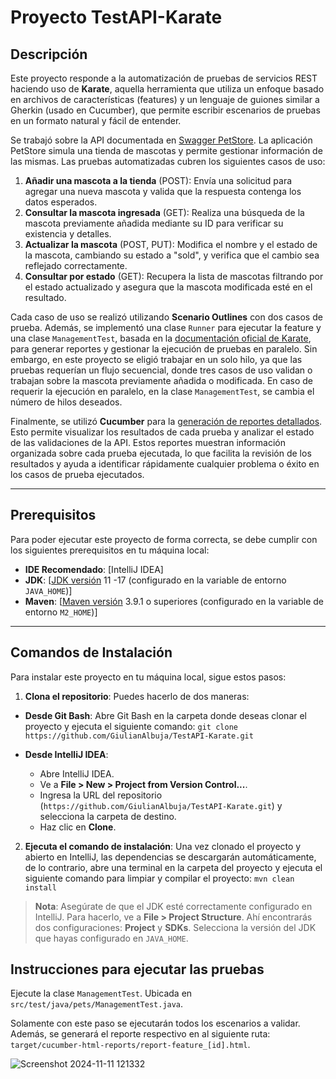 
# Proyecto TestAPI-Karate

## Descripción
Este proyecto responde a la automatización de pruebas de servicios REST haciendo uso de  **Karate**, aquella herramienta que utiliza un enfoque basado en archivos de características (features) y un lenguaje de guiones similar a Gherkin (usado en Cucumber), que permite escribir escenarios de pruebas en un formato natural y fácil de entender. 

Se trabajó sobre la API documentada en [Swagger PetStore](https://petstore.swagger.io/). La aplicación PetStore simula una tienda de mascotas y permite gestionar información de las mismas. Las pruebas automatizadas cubren los siguientes casos de uso: 

1. **Añadir una mascota a la tienda** (POST): Envía una solicitud para agregar una nueva mascota y valida que la respuesta contenga los datos esperados. 
2. **Consultar la mascota ingresada** (GET): Realiza una búsqueda de la mascota previamente añadida mediante su ID para verificar su existencia y detalles. 
3. **Actualizar la mascota** (POST, PUT): Modifica el nombre y el estado de la mascota, cambiando su estado a "sold", y verifica que el cambio sea reflejado correctamente. 
4. **Consultar por estado** (GET): Recupera la lista de mascotas filtrando por el estado actualizado y asegura que la mascota modificada esté en el resultado. 

Cada caso de uso se realizó utilizando **Scenario Outlines** con dos casos de prueba. Además, se implementó una clase  `Runner` para ejecutar la feature y una clase `ManagementTest`, basada en la [documentación oficial de Karate](https://karatelabs.github.io/karate/), para generar reportes y gestionar la ejecución de pruebas en paralelo. Sin embargo, en este proyecto se eligió trabajar en un solo hilo, ya que las pruebas requerían un flujo secuencial, donde tres casos de uso validan o trabajan sobre la mascota previamente añadida o modificada. En caso de requerir la ejecución en paralelo, en la clase `ManagementTest`, se cambia el número de hilos deseados.

Finalmente, se utilizó **Cucumber** para la [generación de reportes detallados](https://karatelabs.github.io/karate/karate-demo/). Esto permite visualizar los resultados de cada prueba y analizar el estado de las validaciones de la API. Estos reportes muestran información organizada sobre cada prueba ejecutada, lo que facilita la revisión de los resultados y ayuda a identificar rápidamente cualquier problema o éxito en los casos de prueba ejecutados.

---

## Prerequisitos

Para poder ejecutar este proyecto de forma correcta, se debe cumplir con los siguientes prerequisitos en tu máquina local:

- **IDE Recomendado**: [IntelliJ IDEA]
- **JDK**: [[JDK versión](https://docs.aws.amazon.com/corretto/) 11 -17 (configurado en la variable de entorno `JAVA_HOME`)] 
- **Maven**: [[Maven versión](https://maven.apache.org/download.cgi) 3.9.1 o superiores (configurado en la variable de entorno `M2_HOME`)]


---

## Comandos de Instalación


Para instalar este proyecto en tu máquina local, sigue estos pasos: 
1. **Clona el repositorio**: Puedes hacerlo de dos maneras: 
- **Desde Git Bash**: Abre Git Bash en la carpeta donde deseas clonar el proyecto y ejecuta el siguiente comando: ```git clone https://github.com/GiulianAlbuja/TestAPI-Karate.git``` 

- **Desde IntelliJ IDEA**: 
	- Abre IntelliJ IDEA. 
	- Ve a **File > New > Project from Version Control...**. 
	- Ingresa la URL del repositorio (`https://github.com/GiulianAlbuja/TestAPI-Karate.git`) y selecciona la carpeta de destino.
	 - Haz clic en **Clone**. 

2. **Ejecuta el comando de instalación**: Una vez clonado el proyecto y abierto en IntelliJ, las dependencias se descargarán automáticamente, de lo contrario, abre una terminal en la carpeta del proyecto y ejecuta el siguiente comando para limpiar y compilar el proyecto: `mvn clean install`

> **Nota**: Asegúrate de que el JDK esté correctamente configurado en IntelliJ. Para hacerlo, ve a **File > Project Structure**. Ahí encontrarás dos configuraciones: **Project** y **SDKs**. Selecciona la versión del JDK que hayas configurado en `JAVA_HOME`.
>

## Instrucciones para ejecutar las pruebas

Ejecute la clase `ManagementTest`. Ubicada en `src/test/java/pets/ManagementTest.java`.

Solamente con este paso se ejecutarán todos los escenarios a validar. Además, se generará el reporte respectivo en al siguiente ruta:  `target/cucumber-html-reports/report-feature_[id].html`.


![Screenshot 2024-11-11 121332](https://github.com/user-attachments/assets/c6300e29-1729-47e1-a5fa-c55fb8667268)

